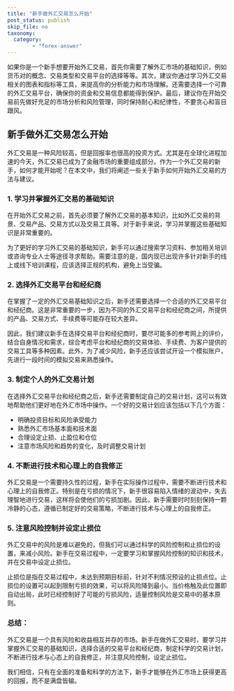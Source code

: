```yaml
---
title: "新手做外汇交易怎么开始"
post_status: publish
skip_file: no
taxonomy:
  category:
        - "forex-answer"
---
```


如果你是一个新手想要开始外汇交易，首先你需要了解外汇市场的基础知识，例如货币对的概念、交易类型和交易平台的选择等等。其次，建议你通过学习外汇交易相关的图表和指标等工具，来提高你的分析能力和市场理解。还需要选择一个可靠的外汇交易平台，确保你的资金和交易信息都能得到保护。最后，建议你在开始交易前先做好充足的市场分析和风险管理，同时保持耐心和纪律性，不要贪心和盲目跟风。

## 新手做外汇交易怎么开始

外汇交易是一种风险较高，但是回报率也很高的投资方式。尤其是在全球化进程加速的今天，外汇交易已成为了金融市场的重要组成部分。作为一个外汇交易的新手，如何才能开始呢？在本文中，我们将阐述一些关于新手如何开始外汇交易的方法与建议。

### 1. 学习并掌握外汇交易的基础知识

在开始外汇交易之前，首先必须要了解外汇交易的基本知识，比如外汇交易的背景、交易产品、交易方式以及交易工具等。对于新手来说，学习并掌握这些基础知识是非常重要的。

为了更好的学习外汇交易的基础知识，新手可以通过搜索学习资料、参加相关培训或咨询专业人士等途径寻求帮助。需要注意的是，国内现已出现许多针对新手的线上或线下培训课程，应该选择正规的机构，避免上当受骗。

### 2. 选择外汇交易平台和经纪商

在掌握了一定的外汇交易基础知识之后，新手还需要选择一个合适的外汇交易平台和经纪商。这是非常重要的一步，因为不同的外汇交易平台和经纪商之间，所提供的产品、交易方式、手续费等可能存在较大差异。

因此，我们建议新手在选择交易平台和经纪商时，要尽可能多的参考网上的评价，结合自身情况和需求，综合考虑平台和经纪商的交易体验、手续费、为客户提供的交易工具等多种因素。此外，为了减少风险，新手还应该尝试开设一个模拟账户，先进行一段时间的模拟交易来熟悉操作。

### 3. 制定个人的外汇交易计划

在选择外汇交易平台和经纪商之后，新手还需要制定自己的交易计划，这可以有效地帮助他们更好地在外汇市场中操作。一个好的交易计划应该包括以下几个方面：

- 明确投资目标和风险承受能力
- 熟悉外汇市场基本面和技术面
- 合理设定止损、止盈位和仓位
- 注意市场风险和趋势的变化，及时调整交易计划

### 4. 不断进行技术和心理上的自我修正

外汇交易是一个需要持久性的过程，新手在实际操作过程中，需要不断进行技术和心理上的自我修正。特别是在亏损的情况下，新手很容易陷入情绪的波动中，失去理智地进行交易，这样将会使他们的亏损加剧。因此，新手需要时时刻刻保持一颗冷静的心态，遵循已制定好的交易策略，不断进行技术与心理上的自我修正。

### 5. 注意风险控制并设定止损位

外汇交易中的风险是难以避免的，但我们可以通过科学的风险控制和止损位的设置，来减小风险。新手在交易过程中，一定要学习和掌握风险控制的知识和技术，并在交易中设定止损位。

止损位是指在交易过程中，未达到预期目标前，针对不利情况预设的止损点位。止损位的设置可以起到限制亏损的效果，可以将风险降到最小。当价格触及此位置即自动出局，此时已经控制好了可能的亏损风险，适量控制风险是交易中的基本原则。

### 总结：

外汇交易是一个具有风险和收益相互并存的市场。新手在做外汇交易时，要学习并掌握外汇交易的基础知识，选择合适的交易平台和经纪商，制定科学的交易计划，不断进行技术与心态上的自我修正，并注意风险控制，设定止损位。

我们相信，只有在全面的准备和科学的方法下，新手才能够在外汇市场上获得更高的回报，而不是满盘皆输。